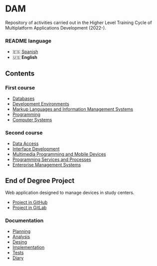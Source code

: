 # DAM
Repository of activities carried out in the Higher Level Training Cycle of Multiplatform Applications Development (2022-).

### README language
- 🇪🇸 [Spanish](./README.md)
- 🇺🇸 **English**

## Contents
### First course
- [Databases](./Bases%20de%20datos/)
- [Development Environments](./Entornos%20de%20desarrollo/)
- [Markup Languages and Information Management Systems](./Lenguajes%20de%20marcas%20y%20sistemas%20de%20gesti%C3%B3n%20de%20informaci%C3%B3n/)
- [Programming](./Programaci%C3%B3n/)
- [Computer Systems](./Sistemas%20inform%C3%A1ticos/)
### Second course
- [Data Access](./Acceso%20a%20datos/)
- [Interface Development](./Desarrollo%20de%20interfaces/)
- [Multimedia Programming and Mobile Devices](./Programación%20multimedia%20y%20dispositivos%20móviles/)
- [Programming Services and Processes](./Programación%20de%20servicios%20y%20procesos/)
- [Enterprise Management Systems](./Sistemas%20de%20gestión%20empresarial/)

## End of Degree Project
Web application designed to manage devices in study centers.
- [Project in GitHub](https://github.com/Qv1ko/GDCE)
- [Project in GitLab](https://gitlab.com/vgarcia3301646/gdce)
### Documentation
- [Planning](https://github.com/Qv1ko/GDCE/tree/master/documents/planning)
- [Analysis](https://github.com/Qv1ko/GDCE/tree/master/documents/analysis)
- [Desing](https://github.com/Qv1ko/GDCE/tree/master/documents/design)
- [Implementation](https://github.com/Qv1ko/GDCE/tree/master/documents/implementation)
- [Tests](https://github.com/Qv1ko/GDCE/tree/master/documents/tests)
- [Diary](https://github.com/Qv1ko/GDCE/tree/master/documents/diary)
